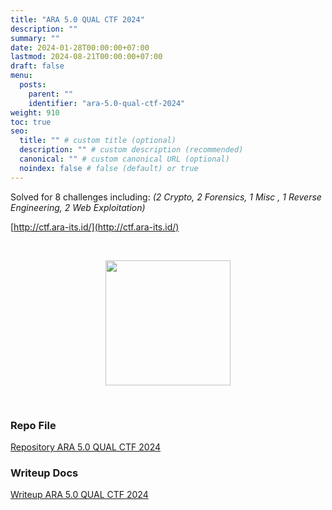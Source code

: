 ```yaml
---
title: "ARA 5.0 QUAL CTF 2024"
description: ""
summary: ""
date: 2024-01-28T00:00:00+07:00
lastmod: 2024-08-21T00:00:00+07:00
draft: false
menu:
  posts:
    parent: ""
    identifier: "ara-5.0-qual-ctf-2024"
weight: 910
toc: true
seo:
  title: "" # custom title (optional)
  description: "" # custom description (recommended)
  canonical: "" # custom canonical URL (optional)
  noindex: false # false (default) or true
---
```


Solved for 8 challenges including: *(2 Crypto, 2 Forensics, 1 Misc , 1 Reverse Engineering, 2 Web Exploitation)*

[http://ctf.ara-its.id/](http://ctf.ara-its.id/)

<br>
<p align="center">
  <a href="http://ctf.ara-its.id/" target="_blank">
    <img src="https://pbs.twimg.com/profile_images/1715288521991491584/oNBfZuUC_400x400.jpg" width="200">
  </a>
</p>

<br>

### Repo File

<a href="https://github.com/nopedawn/CTF/tree/main/ARACTF24" target="_blank">Repository ARA 5.0 QUAL CTF 2024</a>

### Writeup Docs

<a href="https://docs.google.com/document/d/1rQ35kb9GYxjkszuBVtlN2I3Nz3XM-EG5bK5OSYl75ME/edit?usp=sharing" target="_blank">Writeup ARA 5.0 QUAL CTF 2024</a>